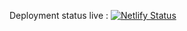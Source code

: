 Deployment status live :
[![Netlify Status](https://api.netlify.com/api/v1/badges/1e28e09b-fafd-4c1d-bceb-22f06c5b0589/deploy-status)](https://app.netlify.com/sites/wadieb-portfolio/deploys)

